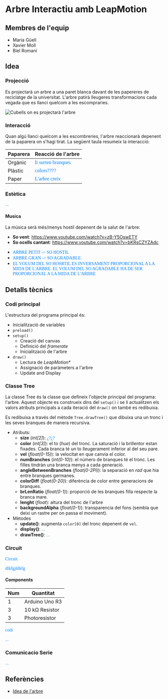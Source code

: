 # Arbre Interactiu amb LeapMotion

<style>n{color:#0080ff;font-family:"Segoe Print"}</style>

## Membres de l'equip

* Maria Güell
* Xavier Moll
* Biel Romaní

## Idea

### Projecció

Es projectarà un arbre a una paret blanca davant de les papereres de reciclatge de la universitat. L'arbre patirà lleugeres transformacions cada vegada que es llanci quelcom a les escompraries.

![Cubells on es projectarà l'arbre](/entrega/lloc_projecci0.jpg)

### Interacció

Quan algú llanci quelcom a les escombreries, l'arbre reaccionarà depenent de la paparera on s'hagi tirat. La següent taula resumeix la interacció:

| Paparera |     Reacció de l'arbre    |
|----------|---------------------------|
| Orgànic  | <n>li surten branques</n> |
| Plàstic  | <n>colors???? </n>        |
| Paper    | <n>L'arbre creix </n>     |

### Estètica

<n>...</n>

#### Musica

La música serà més/menys hostil depenent de la salut de l'arbre:

- **So vent**: https://www.youtube.com/watch?v=zB-Y5OswETY
- **So ocells cantant**: https://www.youtube.com/watch?v=bKRsCZYZAdc

* <n>ARBRE PETIT -> SO HOSTIL</n>
* <n>ARBRE GRAN -> SO AGRADABLE.</n>
* <n>EL VOLUM DEL SO HOSRTIL ES INVERSAMENT PROPORCIONAL A LA MIDA DE L'ARBRE. EL VOLUM DEL SO AGRADABLE HA DE SER PROPORCIONAL A LA MIDA DE L'ARBRE</n>

## Detalls tècnics

### Codi principal

L'estructura del programa principal és:

- Inicialització de variables
- `preload()`
- `setup()`
	- Creació del canvas
	- Definició del *framerate*
	- Inicialització de l'arbre
- `draw()`
	- Lectura de *LeapMotion**
	- Assignació de paràmeters a l'arbre
	- Update and Display

### Classe Tree

La classe Tree és la classe que defineix l'objecte principal del programa: l'arbre. Aquest objecte es construeix dins del `setup()` i se li actualitzen els valors atributs principals a cada iteració del `draw()` on també es redibuixa.

Es redibuixa a través del mètode `Tree.drawTree()` que dibuixa una un tronc i les seves branques de manera recursiva.

* Atributs:
  * **size** (*int[2]*): <n>¿?¿?</n>
  * **color** (*int[3]*): el to (*hue*) del tronc. La saturació i la brillentor estan fixades. Cada branca té un to lleugerament inferior al del seu pare.
  * **vel** (*float(0-15)*): la velocitat en que canvia el color.
  * **numBranches** (*int(0-10)*): el número de branques té el tronc. Les filles tindràn una branca menys a cada generació.
  * **angleBetweenBranches** (*float(0-2PI)*): la separació en *rad* que hia entre branques germanes.
  * **colorDiff** (*float(0-20)*): diferència de color entre generacions de branques.
  * **brLenRatio** (*float(0-1)*): proporció de les branques filla respecte la branca mare.
  * **lenght** (*float*): altura del tronc de l'arbre
  * **backgroundAlpha** (*float(0-1)*): transparencia del fons (sembla que deixi un rastre per on passa el moviment).
* Mètodes
  * **update()**: augmenta `color[0]` del tronc depenent de `vel`.
  * **display()**: <n>...</n>
  * **drawTree()**: <n>...</n>

### Circuit

<n>Circuit</n>

<n>dlkfgjldkfg</n>

#### Components

| Num | Quantitat      |
|-----|----------------|
| 1   | Arduino Uno R3 |
| 3   | 10 kΩ Resistor |
| 3   | Photoresistor  |

<n>codi</n>

<n>...</n>

### Comunicacio Serie

<n>...</n>

## Referències

- [Idea de l'arbre](https://editor.p5js.org/Lukalot/sketches/H1iMK5tum)